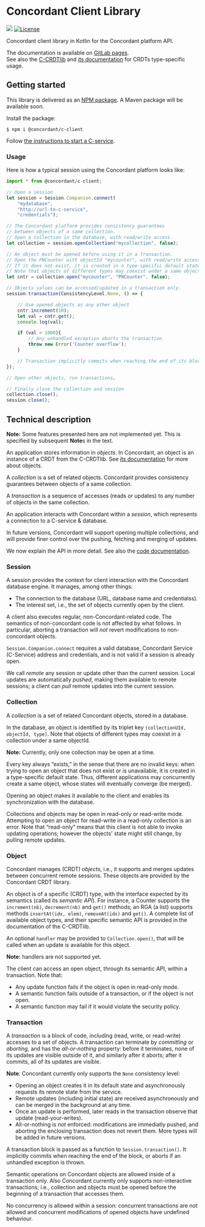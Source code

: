 # Concordant Client Library

[![](https://gitlab.inria.fr/concordant/software/c-client/badges/master/pipeline.svg)](
https://gitlab.inria.fr/concordant/software/c-client/-/commits/master)
[![License](https://img.shields.io/badge/license-MIT-green)](https://opensource.org/licenses/MIT)

Concordant client library in Kotlin for the Concordant platform API.

The documentation is available on [GitLab pages](
https://concordant.gitlabpages.inria.fr/software/c-client/c-client/).  
See also the [C-CRDTlib](
https://www.npmjs.com/package/@concordant/c-crdtlib)
and [its documentation](
https://concordant.gitlabpages.inria.fr/software/c-crdtlib/c-crdtlib/)
for CRDTs type-specific usage.

## Getting started

This library is delivered as an [NPM package](
https://www.npmjs.com/package/@concordant/c-client).
A Maven package will be available soon.

Install the package:
``` shell
$ npm i @concordant/c-client
```

Follow [the instructions to start a C-service](
https://www.npmjs.com/package/@concordant/c-client).

### Usage

Here is how a typical session using the Concordant platform looks like:
``` typescript
import * from @concordant/c-client;

// Open a session
let session = Session.Companion.connect(
    "mydatabase",
    "http://url-to-c-service",
    "credentials");

// The Concordant platform provides consistency guarantees
// between objects of a same collection.
// Open a collection in the database, with read/write access.
let collection = session.openCollection("mycollection", false);

// An object must be opened before using it in a transaction.
// Open the PNCounter with objectId "mycounter", with read/write access.
// If it does not exist, it is created in a type-specific default state.
// Note that objects of different types may coexist under a same objectId.
let cntr = collection.open("mycounter", "PNCounter", false);

// Objects values can be accessed/updated in a transaction only.
session.transaction(ConsistencyLevel.None, () => {

    // Use opened objects as any other object
    cntr.increment(10);
    let val = cntr.get();
    console.log(val);

    if (val > 1000){
        // Any unhandled exception aborts the transaction
        throw new Error('Counter overflow');
    }

    // Transaction implicitly commits when reaching the end of its block
});

// Open other objects, run transactions…

// Finally close the collection and session
collection.close();
session.close();
```

## Technical description

**Note:** Some features presented here are not implemented yet.
  This is specified by subsequent **Note**s in the text.

An application stores information in *objects*. In Concordant, an object is an
instance of a CRDT from the C-CRDTlib.
See [its documentation](
https://concordant.gitlabpages.inria.fr/software/c-crdtlib/c-crdtlib/)
for more about objects.

A *collection* is a set of related objects. Concordant provides
consistency guarantees between objects of a same collection.

A *transaction* is a sequence of accesses (reads or updates) to any number of
objects in the same collection.

An application interacts with Concordant within a *session*,
which represents a connection to a C-service & database.

In future versions, Concordant will support opening multiple collections, and
will provide finer control over the pushing, fetching and merging of updates.

We now explain the API in more detail. See also the [code documentation](
https://concordant.gitlabpages.inria.fr/software/c-client/c-client/).

### Session

A session provides the context for client interaction
with the Concordant database engine.
It manages, among other things:
- The connection to the database (URL, database name and credentialss).
- The interest set, i.e., the set of objects currently open by the client.

A client also executes regular, non-Concordant-related code.
The semantics of non-concordant code is not affected by what follows.
In particular, aborting a transaction will *not* revert modifications
to non-concordant objects.

`Session.Companion.connect` requires a valid database, Concordant Service
(C-Service) address and credentials, and is not valid if a session is already
open.

We call *remote* any session or update other than the current session. Local
updates are automatically *pushed*, making them available to remote sessions; a
client can *pull* remote updates into the current session.

### Collection

A *collection* is a set of related Concordant objects, stored in a database.

In the database, an object is identified by its triplet key
`(collectionUId, objectId, type)`.
Note that objects of different types may coexist in a collection
under a same objectId.

**Note:** Currently, only one collection may be open at a time.

Every key always “exists,” in the sense that there are no invalid keys:
when trying to open an object that does not exist or is unavailable,
it is created in a type-specific default state.
Thus, different applications may concurrently create a same object,
whose states will eventually converge (be merged).

Opening an object makes it available to the client
and enables its synchronization with the database.

Collections and objects may be open in read-only or read-write mode.
Attempting to open an object for read-write in a read-only collection
is an error.
Note that “read-only” means that this client is not able to invoke updating
operations; however the objects' state might still change, by pulling remote
updates.

### Object

Concordant manages (CRDT) *objects*,
i.e., it supports and merges updates between concurrent remote sessions.
These objects are provided by the Concordant CRDT library.

An object is of a specific (CRDT) type, with the interface expected by its
semantics (called its *semantic API*). For instance, a
Counter supports the `increment(nb)`, `decrement(nb)` and `get()` methods; an
RGA (a list) supports methods `insertAt(idx, elem)`, `removeAt(idx)` and
`get()`. A complete list of available object types, and their specific semantic
API is provided in the documentation of the C-CRDTlib.

An optional `handler` may be provided to `Collection.open()`,
that will be called when an update is available for this object.

**Note:** handlers are not supported yet.

The client can access an open object, through its semantic API, within a
transaction. Note that:

- Any update function fails if the object is open in read-only mode.
- A semantic function fails outside of a transaction,
  or if the object is not open.
- A semantic function may fail if it would violate the security policy.

### Transaction

A *transaction* is a block of code,
including (read, write, or read-write) accesses to a set of objects.
A transaction can terminate by *committing* or *aborting,*
and has the *all-or-nothing* property: before it terminates, none
of its updates are visible outside of it, and similarly after it aborts; after
it commits, all of its updates are visible.

**Note**: Concordant currently only supports the `None` consistency level:
- Opening an object creates it in its default state
  and asynchronously requests its remote state from the service.
- Remote updates (including initial state) are received asynchronously
  and can be merged in the background at any time.
- Once an update is performed, later reads in the transaction
  observe that update (read-your-writes).
- All-or-nothing is *not* enforced: modifications are immediatly pushed,
  and aborting the enclosing transaction does not revert them.
More types will be added in future versions.

A transaction block is passed as a function to `Session.transaction()`.
It implicitly commits when reaching the end of the block,
or aborts if an unhandled exception is thrown.

Semantic operations on Concordant objects are allowed
inside of a transaction only.
Also Concordant currently only supports non-interactive transactions;
i.e., collection and objects must be opened
before the beginning of a transaction that accesses them.

No concurrency is allowed within a session:
concurrent transactions are not allowed
and concurrent modifications of opened objects have undefined behaviour.
